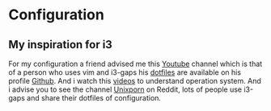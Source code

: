 #  Configuration

## My inspiration for i3 

For my configuration a friend advised me this [Youtube](https://www.youtube.com/channel/UC2eYFnH61tmytImy1mTYvhA) channel which is that of a person who uses vim and i3-gaps his [dotfiles](https://github.com/LukeSmithxyz/voidrice) are available on his profile [Github](https://github.com/LukeSmithxyz). And i watch this [videos](https://www.youtube.com/watch?v=oHbJK6r2Xwo) to understand operation system.
And i advise you to see the channel [Unixporn](https://www.reddit.com/r/unixporn/) on Reddit, lots of people use i3-gaps and share their dotfiles of configuration. 
